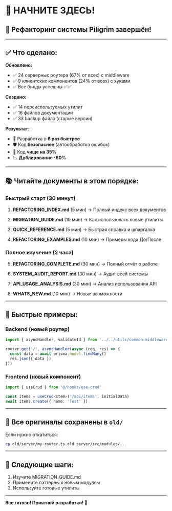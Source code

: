 # 👋 НАЧНИТЕ ЗДЕСЬ!

## 🎉 Рефакторинг системы Piligrim завершён!

---

## ✅ Что сделано:

**Обновлено:**
- ✅ 24 серверных роутера (67% от всех) с middleware
- ✅ 9 клиентских компонентов (24% от всех) с хуками  
- ✅ Все билды успешны ✅✅

**Создано:**
- ✅ 14 переиспользуемых утилит
- ✅ 16 файлов документации
- ✅ 33 backup файла (старые версии)

**Результат:**
- 🚀 Разработка в **6 раз быстрее**
- 🛡️ Код **безопаснее** (автообработка ошибок)
- 🧹 Код **чище на 35%**
- 📉 **Дублирование -60%**

---

## 📚 Читайте документы в этом порядке:

### Быстрый старт (30 минут)

1. **REFACTORING_INDEX.md** (5 мин)
   → Полный индекс всех документов

2. **MIGRATION_GUIDE.md** (10 мин)
   → Как использовать новые утилиты

3. **QUICK_REFERENCE.md** (5 мин)
   → Быстрая справка и шпаргалка

4. **REFACTORING_EXAMPLES.md** (10 мин)
   → Примеры кода До/После

### Полное изучение (2 часа)

5. **REFACTORING_COMPLETE.md** (30 мин)
   → Полный отчёт о работе

6. **SYSTEM_AUDIT_REPORT.md** (30 мин)
   → Аудит всей системы

7. **API_USAGE_ANALYSIS.md** (30 мин)
   → Анализ использования API

8. **WHATS_NEW.md** (10 мин)
   → Новые возможности

---

## 🚀 Быстрые примеры:

### Backend (новый роутер)

```typescript
import { asyncHandler, validateId } from '../../utils/common-middleware'

router.get('/', asyncHandler(async (req, res) => {
  const data = await prisma.model.findMany()
  res.json({ data })
}))
```

### Frontend (новый компонент)

```typescript
import { useCrud } from '@/hooks/use-crud'

const items = useCrud<Item>('/api/items', initialData)
await items.create({ name: 'Test' })
```

---

## 💾 Все оригиналы сохранены в `old/`

Если нужно откатиться:
```bash
cp old/server/my-router.ts.old server/src/modules/...
```

---

## 🎯 Следующие шаги:

1. Изучите MIGRATION_GUIDE.md
2. Примените паттерны к новым модулям
3. Используйте готовые утилиты

---

**Все готово! Приятной разработки! 🚀**
